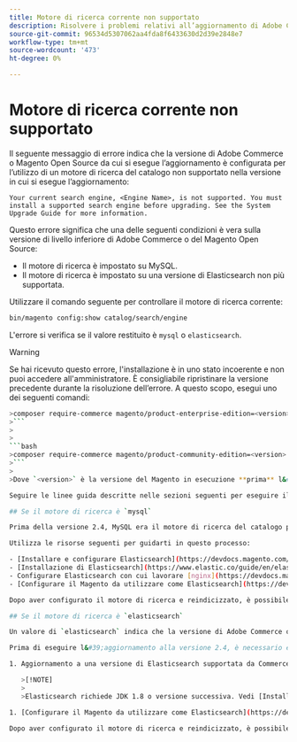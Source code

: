 ```yaml
---
title: Motore di ricerca corrente non supportato
description: Risolvere i problemi relativi all’aggiornamento di Adobe Commerce o Magento Open Source dopo un errore relativo a un motore di ricerca non supportato.
source-git-commit: 96534d5307062aa4fda8f6433630d2d39e2848e7
workflow-type: tm+mt
source-wordcount: '473'
ht-degree: 0%

---
```



# Motore di ricerca corrente non supportato

Il seguente messaggio di errore indica che la versione di Adobe Commerce o Magento Open Source da cui si esegue l’aggiornamento è configurata per l’utilizzo di un motore di ricerca del catalogo non supportato nella versione in cui si esegue l’aggiornamento:

```terminal
Your current search engine, <Engine Name>, is not supported. You must install a supported search engine before upgrading. See the System Upgrade Guide for more information.
```

Questo errore significa che una delle seguenti condizioni è vera sulla versione di livello inferiore di Adobe Commerce o del Magento Open Source:

- Il motore di ricerca è impostato su MySQL.
- Il motore di ricerca è impostato su una versione di Elasticsearch non più supportata.

Utilizzare il comando seguente per controllare il motore di ricerca corrente:

```bash
bin/magento config:show catalog/search/engine
```

L&#39;errore si verifica se il valore restituito è `mysql` o `elasticsearch`.

>[!WARNING]
>
>Se hai ricevuto questo errore, l&#39;installazione è in uno stato incoerente e non puoi accedere all&#39;amministratore. È consigliabile ripristinare la versione precedente durante la risoluzione dell’errore. A questo scopo, esegui uno dei seguenti comandi:
>
>
```bash
>composer require-commerce magento/product-enterprise-edition=<version>
>```
>
>
```bash
>composer require-commerce magento/product-community-edition=<version>
>```
>
>Dove `<version>` è la versione del Magento in esecuzione **prima** l&#39;aggiornamento. Ad esempio, `2.3.5`.

Seguire le linee guida descritte nelle sezioni seguenti per eseguire il ripristino da uno stato incoerente.

## Se il motore di ricerca è `mysql`

Prima della versione 2.4, MySQL era il motore di ricerca del catalogo predefinito, ma MySQL non è più supportato in questa capacità. Ora è necessario installare e configurare Elasticsearch o OpenSearch come motore di ricerca prima di eseguire l’aggiornamento alla versione 2.4.

Utilizza le risorse seguenti per guidarti in questo processo:

- [Installare e configurare Elasticsearch](https://devdocs.magento.com/guides/v2.3/config-guide/elasticsearch/es-overview.html)
- [Installazione di Elasticsearch](https://www.elastic.co/guide/en/elasticsearch/reference/current/install-elasticsearch.html)
- Configurare Elasticsearch con cui lavorare [nginx](https://devdocs.magento.com/guides/v2.3/config-guide/elasticsearch/es-config-nginx.html) o [Apache](https://devdocs.magento.com/guides/v2.3/config-guide/elasticsearch/es-config-apache.html)
- [Configurare il Magento da utilizzare come Elasticsearch](https://devdocs.magento.com/guides/v2.3/config-guide/elasticsearch/configure-magento.html)

Dopo aver configurato il motore di ricerca e reindicizzato, è possibile effettuare l&#39;aggiornamento alla versione 2.4.

## Se il motore di ricerca è `elasticsearch`

Un valore di `elasticsearch` indica che la versione di Adobe Commerce o Magenti Open Source di livello inferiore è configurata per l’utilizzo di Elasticsearch 2.x. Questa versione di Elasticsearch non è più supportata.

Prima di eseguire l&#39;aggiornamento alla versione 2.4, è necessario eseguire le seguenti operazioni:

1. Aggiornamento a una versione di Elasticsearch supportata da Commerce. Fai riferimento a [Aggiornamento dell’Elasticsearch](https://www.elastic.co/guide/en/elasticsearch/reference/current/setup-upgrade.html) per istruzioni complete su come eseguire il backup dei dati, rilevare potenziali problemi di migrazione e testare gli aggiornamenti prima dell’implementazione in produzione. A seconda della versione corrente dell&#39;Elasticsearch, potrebbe essere necessario o meno un riavvio completo del cluster.

   >[!NOTE]
   >
   >Elasticsearch richiede JDK 1.8 o versione successiva. Vedi [Installare il Java Software Development Kit (JDK)](https://devdocs.magento.com/guides/v2.4/install-gde/prereq/elasticsearch.html#prereq-java) per verificare quale versione di JDK è installata.

1. [Configurare il Magento da utilizzare come Elasticsearch](https://devdocs.magento.com/guides/v2.3/config-guide/elasticsearch/configure-magento.html) e reindicizzare.

Dopo aver configurato il motore di ricerca e reindicizzato, è possibile effettuare l&#39;aggiornamento alla versione 2.4.
